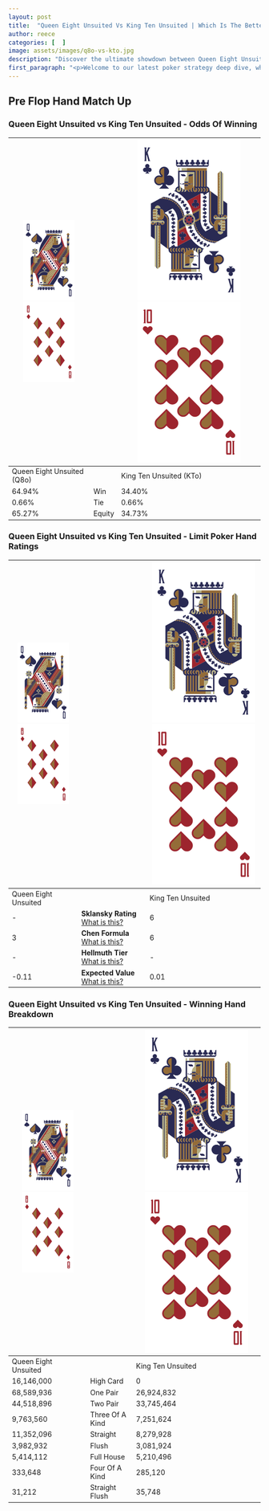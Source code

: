 ```yaml
---
layout: post
title:  "Queen Eight Unsuited Vs King Ten Unsuited | Which Is The Better Hand In Poker? A Complete Guide"
author: reece
categories: [  ]
image: assets/images/q8o-vs-kto.jpg
description: "Discover the ultimate showdown between Queen Eight Unsuited and King Ten Unsuited in poker! Uncover the odds, strategies, and scenarios where one hand triumphs over the other. Get ready to up your poker game with this thrilling analysis."
first_paragraph: "<p>Welcome to our latest poker strategy deep dive, where we're pitting two distinct hands against each other in a high-stakes showdown: Queen Eight Unsuited vs King Ten Unsuited.</p><p>In the dynamic world of poker, every decision counts, and knowing which hand holds the upper hand is key to your success at the table.</p><p>In this article, we'll dissect these two hands, explore the scenarios where one dominates the other, and equip you with the knowledge to make strategic choices that can tip the odds in your favor.</p><p>Get ready to unravel the intriguing dynamics of these poker hands and elevate your game to new heights.</p>"
---
```




[comment]: # (sp0)

## Pre Flop Hand Match Up

<div class="table hand-ratings" markdown="1"> 



### Queen Eight Unsuited vs King Ten Unsuited - Odds Of Winning


    
| ![image info](assets/images/hand1/Q.png) ![image info](assets/images/hand1/8o.png) |  | ![image info](assets/images/hand2/K.png) ![image info](assets/images/hand2/To.png) |
| -------- | -------- | -------- |
| Queen Eight Unsuited (Q8o) |  | King Ten Unsuited (KTo) |
| 64.94% | Win | 34.40% |
| 0.66% | Tie | 0.66% |
| 65.27% | Equity | 34.73% |




[comment]: # (sp1)



### Queen Eight Unsuited vs King Ten Unsuited - Limit Poker Hand Ratings


    
| ![image info](assets/images/hand1/Q.png) ![image info](assets/images/hand1/8o.png) |  | ![image info](assets/images/hand2/K.png) ![image info](assets/images/hand2/To.png) |
| -------- | -------- | -------- |
| Queen Eight Unsuited |  | King Ten Unsuited |
| - | **Sklansky Rating** [What is this?](/sklansky-rating-explained) | 6 |
| 3 | **Chen Formula** [What is this?](/chen-formula-explained) | 6 |
| - | **Hellmuth Tier** [What is this?](/Hellmuth-tier-explained) | - |
| -0.11 | **Expected Value** [What is this?](/expected-value-explained) | 0.01 |




[comment]: # (sp2)



### Queen Eight Unsuited vs King Ten Unsuited - Winning Hand Breakdown


    
| ![image info](assets/images/hand1/Q.png) ![image info](assets/images/hand1/8o.png) |  | ![image info](assets/images/hand2/K.png) ![image info](assets/images/hand2/To.png) |
| -------- | -------- | -------- |
| Queen Eight Unsuited |  | King Ten Unsuited |
| 16,146,000 | High Card | 0 |
| 68,589,936 | One Pair | 26,924,832 |
| 44,518,896 | Two Pair | 33,745,464 |
| 9,763,560 | Three Of A Kind | 7,251,624 |
| 11,352,096 | Straight | 8,279,928 |
| 3,982,932 | Flush | 3,081,924 |
| 5,414,112 | Full House | 5,210,496 |
| 333,648 | Four Of A Kind | 285,120 |
| 31,212 | Straight Flush | 35,748 |




[comment]: # (sp3)



</div>

[comment]: # (sp4)



[comment]: # (sp5)

